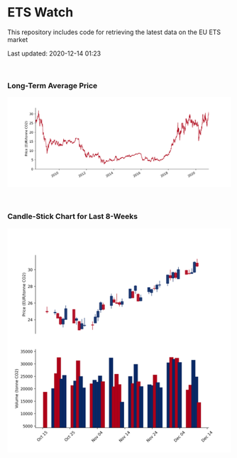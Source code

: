 # ETS Watch

This repository includes code for retrieving the latest data on the EU ETS market

Last updated: 2020-12-14 01:23

<br>

### Long-Term Average Price

![Long-term average](img/long_term_avg.png)

<br>

### Candle-Stick Chart for Last 8-Weeks

![Open, High, Low, Close & Volume](img/ohlc_vol.png)
